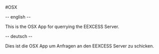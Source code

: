 #OSX

-- english --

This is the OSX App for querrying the EEXCESS Server.

-- deutsch --

Dies ist die OSX App um Anfragen an den EEXCESS Server zu schicken.
